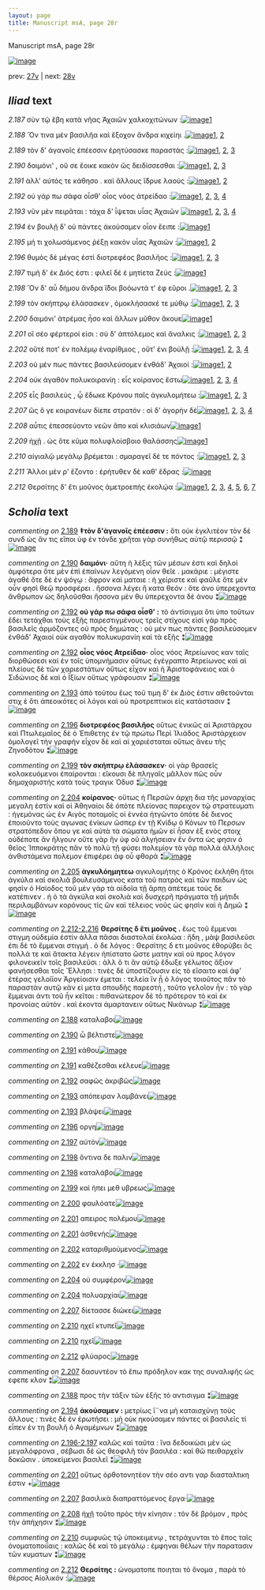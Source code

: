 ```yaml
---
layout: page
title: Manuscript msA, page 28r
---
```


Manuscript msA, page 28r

[![image](http://www.homermultitext.org/iipsrv?OBJ=IIP,1.0&FIF=/project/homer/pyramidal/deepzoom/hmt/vaimg/2017a/VA028RN_0029.tif&WID=100&CVT=JPEG)](http://www.homermultitext.org/ict2/?urn=urn:cite2:hmt:vaimg.2017a:VA028RN_0029)

prev:  [27v](../27v) | next:  [28v](../28v)

## *Iliad* text

*2.187* <a id="2.187"/> σὺν τῷ ἔβη κατὰ νῆας Ἀχαιῶν χαλκοχιτώνων :[![image](http://www.homermultitext.org/iipsrv?OBJ=IIP,1.0&FIF=/project/homer/pyramidal/deepzoom/hmt/vaimg/2017a/VA028RN_0029.tif&RGN=0.157,0.2036,0.38,0.0278&WID=1000&CVT=JPEG)](http://www.homermultitext.org/ict2/?urn=urn:cite2:hmt:vaimg.2017a:VA028RN_0029@0.157,0.2036,0.38,0.0278)[1](#msAim_2.326)

*2.188* <a id="2.188"/> Ὅν τινα μὲν βασιλῆα καὶ ἔξοχον ἄνδρα κιχείηι .[![image](http://www.homermultitext.org/iipsrv?OBJ=IIP,1.0&FIF=/project/homer/pyramidal/deepzoom/hmt/vaimg/2017a/VA028RN_0029.tif&RGN=0.157,0.2209,0.38,0.0278&WID=1000&CVT=JPEG)](http://www.homermultitext.org/ict2/?urn=urn:cite2:hmt:vaimg.2017a:VA028RN_0029@0.157,0.2209,0.38,0.0278)[1](#msAil_2.342), [2](#msAint_2.331)

*2.189* <a id="2.189"/> τὸν δ' ἀγανοῖς ἐπέεσσιν ἐρητύσασκε παραστάς :[![image](http://www.homermultitext.org/iipsrv?OBJ=IIP,1.0&FIF=/project/homer/pyramidal/deepzoom/hmt/vaimg/2017a/VA028RN_0029.tif&RGN=0.157,0.2389,0.38,0.0278&WID=1000&CVT=JPEG)](http://www.homermultitext.org/ict2/?urn=urn:cite2:hmt:vaimg.2017a:VA028RN_0029@0.157,0.2389,0.38,0.0278)[1](#msA_2.306), [2](#msAim_2.327), [3](#msAil_2.343)

*2.190* <a id="2.190"/> δαιμόνι' , οὔ σε ἔοικε κακὸν ὣς δειδίσσεσθαι :[![image](http://www.homermultitext.org/iipsrv?OBJ=IIP,1.0&FIF=/project/homer/pyramidal/deepzoom/hmt/vaimg/2017a/VA028RN_0029.tif&RGN=0.157,0.2577,0.38,0.0278&WID=1000&CVT=JPEG)](http://www.homermultitext.org/ict2/?urn=urn:cite2:hmt:vaimg.2017a:VA028RN_0029@0.157,0.2577,0.38,0.0278)[1](#msAil_2.344), [2](#msA_2.307), [3](#msAil_2.345)

*2.191* <a id="2.191"/> ἀλλ' αὐτός τε κάθησο . καὶ ἄλλους ἵ̈δρυε λαούς :[![image](http://www.homermultitext.org/iipsrv?OBJ=IIP,1.0&FIF=/project/homer/pyramidal/deepzoom/hmt/vaimg/2017a/VA028RN_0029.tif&RGN=0.156,0.2765,0.38,0.0278&WID=1000&CVT=JPEG)](http://www.homermultitext.org/ict2/?urn=urn:cite2:hmt:vaimg.2017a:VA028RN_0029@0.156,0.2765,0.38,0.0278)[1](#msAil_2.346), [2](#msAil_2.347)

*2.192* <a id="2.192"/> οὐ γάρ πω σάφα οἶσθ' οἷος νόος ἀτρείδαο :[![image](http://www.homermultitext.org/iipsrv?OBJ=IIP,1.0&FIF=/project/homer/pyramidal/deepzoom/hmt/vaimg/2017a/VA028RN_0029.tif&RGN=0.156,0.2953,0.38,0.0278&WID=1000&CVT=JPEG)](http://www.homermultitext.org/ict2/?urn=urn:cite2:hmt:vaimg.2017a:VA028RN_0029@0.156,0.2953,0.38,0.0278)[1](#msAil_2.348), [2](#msA_2.308), [3](#msAil_2.349), [4](#msA_2.309)

*2.193* <a id="2.193"/> νῦν μὲν πειρᾶται : τάχα δ' ΐψεται υἷας Ἀχαιῶν 				[![image](http://www.homermultitext.org/iipsrv?OBJ=IIP,1.0&FIF=/project/homer/pyramidal/deepzoom/hmt/vaimg/2017a/VA028RN_0029.tif&RGN=0.157,0.3148,0.38,0.0278&WID=1000&CVT=JPEG)](http://www.homermultitext.org/ict2/?urn=urn:cite2:hmt:vaimg.2017a:VA028RN_0029@0.157,0.3148,0.38,0.0278)[1](#msAil_2.352), [2](#msAil_2.350), [3](#msAil_2.351), [4](#msA_2.310)

*2.194* <a id="2.194"/> ἐν βουλῇ δ' οὐ πάντες ἀκούσαμεν οἷον ἔειπε :[![image](http://www.homermultitext.org/iipsrv?OBJ=IIP,1.0&FIF=/project/homer/pyramidal/deepzoom/hmt/vaimg/2017a/VA028RN_0029.tif&RGN=0.157,0.3351,0.38,0.0278&WID=1000&CVT=JPEG)](http://www.homermultitext.org/ict2/?urn=urn:cite2:hmt:vaimg.2017a:VA028RN_0029@0.157,0.3351,0.38,0.0278)[1](#msAint_2.332)

*2.195* <a id="2.195"/> μή τι χολωσάμενος ῥέξῃ κακὸν υἷας Ἀχαιῶν :[![image](http://www.homermultitext.org/iipsrv?OBJ=IIP,1.0&FIF=/project/homer/pyramidal/deepzoom/hmt/vaimg/2017a/VA028RN_0029.tif&RGN=0.161,0.3554,0.38,0.0278&WID=1000&CVT=JPEG)](http://www.homermultitext.org/ict2/?urn=urn:cite2:hmt:vaimg.2017a:VA028RN_0029@0.161,0.3554,0.38,0.0278)[1](#msA_2.311), [2](#msAil_2.353)

*2.196* <a id="2.196"/> θυμὸς δὲ μέγας ἐστὶ διοτρεφέος βασιλῆος :[![image](http://www.homermultitext.org/iipsrv?OBJ=IIP,1.0&FIF=/project/homer/pyramidal/deepzoom/hmt/vaimg/2017a/VA028RN_0029.tif&RGN=0.159,0.3711,0.38,0.0278&WID=1000&CVT=JPEG)](http://www.homermultitext.org/ict2/?urn=urn:cite2:hmt:vaimg.2017a:VA028RN_0029@0.159,0.3711,0.38,0.0278)[1](#msAil_2.354), [2](#msA_2.313), [3](#msA_2.312)

*2.197* <a id="2.197"/> τιμὴ δ' ἐκ Διός ἐστι : 					φιλεῖ δέ ἑ μητίετα Ζεύς :[![image](http://www.homermultitext.org/iipsrv?OBJ=IIP,1.0&FIF=/project/homer/pyramidal/deepzoom/hmt/vaimg/2017a/VA028RN_0029.tif&RGN=0.152,0.3914,0.38,0.0278&WID=1000&CVT=JPEG)](http://www.homermultitext.org/ict2/?urn=urn:cite2:hmt:vaimg.2017a:VA028RN_0029@0.152,0.3914,0.38,0.0278)[1](#msAil_2.355)

*2.198* <a id="2.198"/> Ὃν δ' αὖ δήμου ἄνδρα ἴ̈δοι βοόωντά τ' ἐφ εὕροι .[![image](http://www.homermultitext.org/iipsrv?OBJ=IIP,1.0&FIF=/project/homer/pyramidal/deepzoom/hmt/vaimg/2017a/VA028RN_0029.tif&RGN=0.153,0.4087,0.38,0.0278&WID=1000&CVT=JPEG)](http://www.homermultitext.org/ict2/?urn=urn:cite2:hmt:vaimg.2017a:VA028RN_0029@0.153,0.4087,0.38,0.0278)[1](#msAim_2.328), [2](#msAil_2.357), [3](#msAil_2.356)

*2.199* <a id="2.199"/> τὸν σκήπτρῳ ἐλάσασκεν , ὁμοκλήσασκέ τε μύθῳ :[![image](http://www.homermultitext.org/iipsrv?OBJ=IIP,1.0&FIF=/project/homer/pyramidal/deepzoom/hmt/vaimg/2017a/VA028RN_0029.tif&RGN=0.162,0.429,0.38,0.0278&WID=1000&CVT=JPEG)](http://www.homermultitext.org/ict2/?urn=urn:cite2:hmt:vaimg.2017a:VA028RN_0029@0.162,0.429,0.38,0.0278)[1](#msAil_2.359), [2](#msAil_2.358), [3](#msA_2.315)

*2.200* <a id="2.200"/> δαιμόνι' ἀτρέμας ἧσο καὶ ἄλλων μῦθον ἄκουε[![image](http://www.homermultitext.org/iipsrv?OBJ=IIP,1.0&FIF=/project/homer/pyramidal/deepzoom/hmt/vaimg/2017a/VA028RN_0029.tif&RGN=0.162,0.4478,0.38,0.0278&WID=1000&CVT=JPEG)](http://www.homermultitext.org/ict2/?urn=urn:cite2:hmt:vaimg.2017a:VA028RN_0029@0.162,0.4478,0.38,0.0278)[1](#msAil_2.360)

*2.201* <a id="2.201"/> οἳ σέο φέρτεροί εἰσι : σὺ δ' ἀπτόλεμος καὶ ἄναλκις :[![image](http://www.homermultitext.org/iipsrv?OBJ=IIP,1.0&FIF=/project/homer/pyramidal/deepzoom/hmt/vaimg/2017a/VA028RN_0029.tif&RGN=0.162,0.4666,0.38,0.0278&WID=1000&CVT=JPEG)](http://www.homermultitext.org/ict2/?urn=urn:cite2:hmt:vaimg.2017a:VA028RN_0029@0.162,0.4666,0.38,0.0278)[1](#msAil_2.362), [2](#msAint_2.334), [3](#msAil_2.361)

*2.202* <a id="2.202"/> οὔτέ ποτ' ἐν πολέμῳ ἐναρίθμιος , οὔτ' ἐνι βούλῇ :[![image](http://www.homermultitext.org/iipsrv?OBJ=IIP,1.0&FIF=/project/homer/pyramidal/deepzoom/hmt/vaimg/2017a/VA028RN_0029.tif&RGN=0.162,0.4853,0.38,0.0278&WID=1000&CVT=JPEG)](http://www.homermultitext.org/ict2/?urn=urn:cite2:hmt:vaimg.2017a:VA028RN_0029@0.162,0.4853,0.38,0.0278)[1](#msAil_2.363), [2](#msAil_2.364), [3](#msAil_1.621), [4](#msAil_1.620)

*2.203* <a id="2.203"/> οὐ μέν πως πάντες βασιλεύσομεν ἐνθάδ' Ἀχαιοί :[![image](http://www.homermultitext.org/iipsrv?OBJ=IIP,1.0&FIF=/project/homer/pyramidal/deepzoom/hmt/vaimg/2017a/VA028RN_0029.tif&RGN=0.162,0.5034,0.38,0.0278&WID=1000&CVT=JPEG)](http://www.homermultitext.org/ict2/?urn=urn:cite2:hmt:vaimg.2017a:VA028RN_0029@0.162,0.5034,0.38,0.0278)[1](#msAim_2.329), [2](#msAint_2.335)

*2.204* <a id="2.204"/> οὐκ ἀγαθὸν πολυκοιρανίη : εἷς κοίρανος ἔστω[![image](http://www.homermultitext.org/iipsrv?OBJ=IIP,1.0&FIF=/project/homer/pyramidal/deepzoom/hmt/vaimg/2017a/VA028RN_0029.tif&RGN=0.162,0.5252,0.38,0.0278&WID=1000&CVT=JPEG)](http://www.homermultitext.org/ict2/?urn=urn:cite2:hmt:vaimg.2017a:VA028RN_0029@0.162,0.5252,0.38,0.0278)[1](#msAil_2.366), [2](#msAil_2.365), [3](#msA_2.316), [4](#msA_2.314)

*2.205* <a id="2.205"/> εἷς βασιλεὺς , ᾧ ἔδωκε Κρόνου παῖς ἀγκυλομήτεω :[![image](http://www.homermultitext.org/iipsrv?OBJ=IIP,1.0&FIF=/project/homer/pyramidal/deepzoom/hmt/vaimg/2017a/VA028RN_0029.tif&RGN=0.172,0.5455,0.38,0.0278&WID=1000&CVT=JPEG)](http://www.homermultitext.org/ict2/?urn=urn:cite2:hmt:vaimg.2017a:VA028RN_0029@0.172,0.5455,0.38,0.0278)[1](#msAint_2.336), [2](#msA_2.317), [3](#msA_2.324)

*2.207* <a id="2.207"/> ὣς ὅ γε κοιρανέων δίεπε στρατόν : οἱ δ' ἀγορὴν δὲ[![image](http://www.homermultitext.org/iipsrv?OBJ=IIP,1.0&FIF=/project/homer/pyramidal/deepzoom/hmt/vaimg/2017a/VA028RN_0029.tif&RGN=0.162,0.5635,0.38,0.0278&WID=1000&CVT=JPEG)](http://www.homermultitext.org/ict2/?urn=urn:cite2:hmt:vaimg.2017a:VA028RN_0029@0.162,0.5635,0.38,0.0278)[1](#msAil_2.367), [2](#msAim_2.330), [3](#msAint_2.337), [4](#msA_2.325)

*2.208* <a id="2.208"/> αὖτις ἐπεσσεύοντο νεῶν ἄπο καὶ κλισιάων[![image](http://www.homermultitext.org/iipsrv?OBJ=IIP,1.0&FIF=/project/homer/pyramidal/deepzoom/hmt/vaimg/2017a/VA028RN_0029.tif&RGN=0.156,0.583,0.38,0.0278&WID=1000&CVT=JPEG)](http://www.homermultitext.org/ict2/?urn=urn:cite2:hmt:vaimg.2017a:VA028RN_0029@0.156,0.583,0.38,0.0278)[1](#msAint_2.338)

*2.209* <a id="2.209"/> ἠχῇ . ὡς ὅτε κῦμα πολυφλοίσβοιο θαλάσσης[![image](http://www.homermultitext.org/iipsrv?OBJ=IIP,1.0&FIF=/project/homer/pyramidal/deepzoom/hmt/vaimg/2017a/VA028RN_0029.tif&RGN=0.162,0.6026,0.38,0.0278&WID=1000&CVT=JPEG)](http://www.homermultitext.org/ict2/?urn=urn:cite2:hmt:vaimg.2017a:VA028RN_0029@0.162,0.6026,0.38,0.0278)[1](#msAil_2.368)

*2.210* <a id="2.210"/> αἰγιαλῷ μεγάλῳ βρέμεται : σμαραγεῖ δέ τε πόντος :[![image](http://www.homermultitext.org/iipsrv?OBJ=IIP,1.0&FIF=/project/homer/pyramidal/deepzoom/hmt/vaimg/2017a/VA028RN_0029.tif&RGN=0.167,0.6213,0.38,0.0278&WID=1000&CVT=JPEG)](http://www.homermultitext.org/ict2/?urn=urn:cite2:hmt:vaimg.2017a:VA028RN_0029@0.167,0.6213,0.38,0.0278)[1](#msAint_2.339), [2](#msAil_2.369), [3](#msAil_2.370)

*2.211* <a id="2.211"/> Ἄλλοι μέν ρ' ἕζοντο : ἐρήτυθεν δὲ καθ' ἕδρας :[![image](http://www.homermultitext.org/iipsrv?OBJ=IIP,1.0&FIF=/project/homer/pyramidal/deepzoom/hmt/vaimg/2017a/VA028RN_0029.tif&RGN=0.162,0.6394,0.38,0.0278&WID=1000&CVT=JPEG)](http://www.homermultitext.org/ict2/?urn=urn:cite2:hmt:vaimg.2017a:VA028RN_0029@0.162,0.6394,0.38,0.0278)

*2.212* <a id="2.212"/> Θερσίτης δ' ἔτι μοῦνος 					ἀμετροεπὴς ἐκολῴα :[![image](http://www.homermultitext.org/iipsrv?OBJ=IIP,1.0&FIF=/project/homer/pyramidal/deepzoom/hmt/vaimg/2017a/VA028RN_0029.tif&RGN=0.158,0.6589,0.38,0.0278&WID=1000&CVT=JPEG)](http://www.homermultitext.org/ict2/?urn=urn:cite2:hmt:vaimg.2017a:VA028RN_0029@0.158,0.6589,0.38,0.0278)[1](#msA_2.322), [2](#msA_2.321), [3](#msAil_2.372), [4](#msA_2.320), [5](#msAint_2.340), [6](#msAil_2.371), [7](#msA_2.323)

## *Scholia* text

*commenting on* [2.189](#2.189)  <a id="msA_2.306"/> **‡τὸν δ'ὰγανοῖς ἐπέεσσιν :** ὅτι οὐκ ἐγκλιτέον τὸν δέ συνδ ὡς ἄν τις εἴποι ὑφ ἑν τόνδε χρῆται γὰρ συνήθως αὐτῷ περισσῷ ⁑[![image](http://www.homermultitext.org/iipsrv?OBJ=IIP,1.0&FIF=/project/homer/pyramidal/deepzoom/hmt/vaimg/2017a/VA028RN_0029.tif&RGN=0.1625,0.0976,0.4671,0.019&WID=1000&CVT=JPEG)](http://www.homermultitext.org/ict2/?urn=urn:cite2:hmt:vaimg.2017a:VA028RN_0029@0.1625,0.0976,0.4671,0.019)

*commenting on* [2.190](#2.190)  <a id="msA_2.307"/> **δαιμόνι·** αὕτη ἡ λέξις τῶν μέσων ἐστι καὶ δηλοὶ ἀμφότερα ὅτε μὲν ἐπὶ ἐπαίνων λεγόμενη οἷον θεῖε . μακάριε : μέγιστε ἀγαθέ ὅτε δὲ ἐν ψόγῳ : ἄφρον καὶ ματαιε : ἠ χείριστε καὶ φαῦλε ὅτε μὲν οὖν φησὶ θεῷ προσφέρει . ἥσσονα λέγει ἢ κατα θεόν : ὅτε ἀνο ὑπερεχοντα ἄνθρωπον ὡς δηλοῦσθαι ἥσσονα μὲν θυ ὑπερεχοντα δὲ ἀνου ⁑[![image](http://www.homermultitext.org/iipsrv?OBJ=IIP,1.0&FIF=/project/homer/pyramidal/deepzoom/hmt/vaimg/2017a/VA028RN_0029.tif&RGN=0.1773,0.0989,0.6043,0.0455&WID=1000&CVT=JPEG)](http://www.homermultitext.org/ict2/?urn=urn:cite2:hmt:vaimg.2017a:VA028RN_0029@0.1773,0.0989,0.6043,0.0455)

*commenting on* [2.192](#2.192)  <a id="msA_2.308"/> **οὐ γάρ πω σάφα οἶσθ' :** τὸ ἀντίσιγμα ὅτι ὑπο τοῦτων ἔδει τετάχθαι τοὺς εξῆς παρεστιγμένους τρεῖς στίχους εἰσὶ γὰρ πρὸς βασιλεῖς ἀρμόζοντες οὐ πρὸς δημώτας : οὐ μέν πως πάντες βασιλεύσομεν ἐνθάδ' Ἀχαιοί οὐκ αγαθὸν πολυκυρανίη καὶ τὰ εξῆς ⁑[![image](http://www.homermultitext.org/iipsrv?OBJ=IIP,1.0&FIF=/project/homer/pyramidal/deepzoom/hmt/vaimg/2017a/VA028RN_0029.tif&RGN=0.1529,0.1349,0.6213,0.0344&WID=1000&CVT=JPEG)](http://www.homermultitext.org/ict2/?urn=urn:cite2:hmt:vaimg.2017a:VA028RN_0029@0.1529,0.1349,0.6213,0.0344)

*commenting on* [2.192](#2.192)  <a id="msA_2.309"/> **οἷος νόος Ατρείδαο·** οἷος νόος Ἀτρείωνος καν ταῖς διορθώσεσι καὶ ἐν τοῖς ὑπομνήμασιν οὕτως ἐγέγραπτο Ἀτρείωνος καὶ αἱ πλείους δὲ τῶν χαριεστάτων οὕτως εἶχον καὶ ἡ Ἀριστοφάνειος καὶ ὁ Σιδώνιος δὲ καὶ ὁ Ϊξίων οὕτως γράφουσιν ⁑[![image](http://www.homermultitext.org/iipsrv?OBJ=IIP,1.0&FIF=/project/homer/pyramidal/deepzoom/hmt/vaimg/2017a/VA028RN_0029.tif&RGN=0.1696,0.1508,0.5996,0.0388&WID=1000&CVT=JPEG)](http://www.homermultitext.org/ict2/?urn=urn:cite2:hmt:vaimg.2017a:VA028RN_0029@0.1696,0.1508,0.5996,0.0388)

*commenting on* [2.193](#2.193)  <a id="msA_2.310.comment"/> ἀπὸ τούτου ἕως τοῦ τιμη δ' ἐκ Διὸς ἐστιν αθετοῦνται στιχ έ ὅτι ἀπεοικότες οἱ λόγοι καὶ οὐ προτρεπτικοι εἰς κατάστασιν ⁑[![image](http://www.homermultitext.org/iipsrv?OBJ=IIP,1.0&FIF=/project/homer/pyramidal/deepzoom/hmt/vaimg/2017a/VA028RN_0029.tif&RGN=0.4267,0.1743,0.3504,0.0347&WID=1000&CVT=JPEG)](http://www.homermultitext.org/ict2/?urn=urn:cite2:hmt:vaimg.2017a:VA028RN_0029@0.4267,0.1743,0.3504,0.0347)

*commenting on* [2.196](#2.196)  <a id="msA_2.313"/> **διοτρεφέος βασιλῆος** οὕτως ἑνικῶς αἱ Ἀριστάρχου καὶ Πτωλεμαῖος δὲ ὁ Ἐπιθετης ἐν τῷ πρώτω Περὶ Ἰλιάδος Ἀριστάρχειον ὁμολογεῖ τὴν γραφήν εἶχον δὲ καὶ αἱ χαριέσταται οὕτως ἄνευ τῆς Ζηνοδότου ⁑[![image](http://www.homermultitext.org/iipsrv?OBJ=IIP,1.0&FIF=/project/homer/pyramidal/deepzoom/hmt/vaimg/2017a/VA028RN_0029.tif&RGN=0.56,0.2534,0.2146,0.0591&WID=1000&CVT=JPEG)](http://www.homermultitext.org/ict2/?urn=urn:cite2:hmt:vaimg.2017a:VA028RN_0029@0.56,0.2534,0.2146,0.0591)

*commenting on* [2.199](#2.199)  <a id="msA_2.315"/> **τὸν σκήπτρῳ ἐλάσασκεν·** οἱ γὰρ θρασεῖς κολακευόμενοι ἐπαίρονται : εἴκουσι δὲ πληγαῖς μᾶλλον πῶς οὖν δημοχαριστής κατὰ τοὺς τραγικ Ὀδυσ ⁑[![image](http://www.homermultitext.org/iipsrv?OBJ=IIP,1.0&FIF=/project/homer/pyramidal/deepzoom/hmt/vaimg/2017a/VA028RN_0029.tif&RGN=0.5638,0.3467,0.2054,0.0394&WID=1000&CVT=JPEG)](http://www.homermultitext.org/ict2/?urn=urn:cite2:hmt:vaimg.2017a:VA028RN_0029@0.5638,0.3467,0.2054,0.0394)

*commenting on* [2.204](#2.204)  <a id="msA_2.316"/> **κοίρανος·** οὕτως ἡ Περσῶν ἀρχη δια τῆς μοναρχίας μεγαλη ἐστίν καὶ οἱ Ἀθηναίοι δὲ ὁπότε πλείονας παρειχον τῷ στρατευματι : ἡγεμόνας ὡς ἐν Αιγὸς ποταμοῖς οἱ ἐννέα ἡτγῶντο ὁπότε δὲ διενος ἐποιοῦντο τοὺς αγωνας ἐνίκων ὥσπερ ἐν τῇ Κνίδῳ ὁ Κόνων τὸ Περσων στρατόπεδον ὅπου γε καὶ αὐτὰ τὰ σώματα ἡμῶν εἰ ἦσαν ἑξ ενὸς στοιχ οὐδέποτε ἂν ἤλγουν οὔτε γὰρ ἢν ὑφ οῦ ἀλγήσειαν ἓν ὄντα ὡς φησιν ὁ θεῖος Ἱπποκράτης πᾶν τὸ πολὺ τῇ φύσει πολεμὶον τὰ γὰρ πολλὰ ἀλλήλοις ἀνθιστάμενα πολεμον ἐπιφέρει ἀφ οὗ φθορά ⁑[![image](http://www.homermultitext.org/iipsrv?OBJ=IIP,1.0&FIF=/project/homer/pyramidal/deepzoom/hmt/vaimg/2017a/VA028RN_0029.tif&RGN=0.5542,0.3676,0.2271,0.1298&WID=1000&CVT=JPEG)](http://www.homermultitext.org/ict2/?urn=urn:cite2:hmt:vaimg.2017a:VA028RN_0029@0.5542,0.3676,0.2271,0.1298)

*commenting on* [2.205](#2.205)  <a id="msA_2.317"/> **ἀγκυλόημητεω** αγκυλομήτης ὁ Κρόνος ἐκλήθη ἤτοι ἀγκύλα καὶ σκολιᾶ βουλευσάμενος κατα τοῦ πατρὸς καὶ τῶν παιδων ὡς φησὶν ὁ Ησίοδος τοῦ μὲν γὰρ τὰ αἰδοῖα τῇ ἅρπῃ ἀπέτεμε τοὺς δε κατέπινεν . ἠ ὁ τὰ ἀγκύλα καὶ σκολιὰ καὶ δυσχερῆ πράγματα τῇ μήτιδι περιλαμβάνων κορόνους τίς ὢν καὶ τέλειος νοῦς ὡς φησὶν καὶ ἡ Δημῶ ⁑[![image](http://www.homermultitext.org/iipsrv?OBJ=IIP,1.0&FIF=/project/homer/pyramidal/deepzoom/hmt/vaimg/2017a/VA028RN_0029.tif&RGN=0.5517,0.4828,0.2363,0.086&WID=1000&CVT=JPEG)](http://www.homermultitext.org/ict2/?urn=urn:cite2:hmt:vaimg.2017a:VA028RN_0029@0.5517,0.4828,0.2363,0.086)

*commenting on* [2.212-2.216](#2.212-2.216)  <a id="msA_2.319"/> **Θερσίτης δ ἕτι μοῦνος .** ἕως τοῦ ἔμμεναι στιγμη οὐδεμία ἐστίν ἀλλα πᾶσαι διαστολαί ἐκολώα : ἤδη , μὰψ βασιλεῦσι ἐπι δὲ τὸ ἔμμεναι στιγμή . ὁ δε λόγος : Θερσίτης δ ετι μοῦνος ἐθορύβει ὃς πολλά τε καὶ ἄτακτα λέγειν ἡπίστατο ὥστε ματην καὶ οὐ προς λόγον φιλονεικεῖν τοῖς βασιλεῦσι : ἀλλ ὅ τι ἂν αὐτῷ ἔδωξε γέλωτος ἄξιον φανήσεσθαι τοῖς Ἕλλησι : τινὲς δὲ ὑποστίζουσιν εἰς τὸ εἴσαιτο καὶ ἀφ' ἑτέρας γελοίϊον Ἀργείοισιν έμεται : τελεία ἵν ᾖ ὁ λόγος τοιοῦτος πᾶν τὸ παραστὰν αυτῷ κὰν εἰ μετα σπουδῆς παρεστή , τοῦτο γελοῖον ἦν : τὸ γὰρ ἔμμεναι ἀντι τοῦ ἦν κεῖται : πιθανώτερον δὲ τὸ πρότερον τὸ καὶ ἐκ προνοίας αὐτὸν . καὶ ἑκοντα ἁμαρτανειν οὕτως Νικάνωρ ⁑[![image](http://www.homermultitext.org/iipsrv?OBJ=IIP,1.0&FIF=/project/homer/pyramidal/deepzoom/hmt/vaimg/2017a/VA028RN_0029.tif&RGN=0.1621,0.6787,0.6196,0.0742&WID=1000&CVT=JPEG)](http://www.homermultitext.org/ict2/?urn=urn:cite2:hmt:vaimg.2017a:VA028RN_0029@0.1621,0.6787,0.6196,0.0742)

*commenting on* [2.188](#2.188)  <a id="msAil_2.342.comment"/> καταλαβοι[![image](http://www.homermultitext.org/iipsrv?OBJ=IIP,1.0&FIF=/project/homer/pyramidal/deepzoom/hmt/vaimg/2017a/VA028RN_0029.tif&RGN=0.4813,0.2218,0.0367,0.0103&WID=1000&CVT=JPEG)](http://www.homermultitext.org/ict2/?urn=urn:cite2:hmt:vaimg.2017a:VA028RN_0029@0.4813,0.2218,0.0367,0.0103)

*commenting on* [2.190](#2.190)  <a id="msAil_2.344.comment"/> ὦ βέλτιστε[![image](http://www.homermultitext.org/iipsrv?OBJ=IIP,1.0&FIF=/project/homer/pyramidal/deepzoom/hmt/vaimg/2017a/VA028RN_0029.tif&RGN=0.1983,0.2584,0.0571,0.011&WID=1000&CVT=JPEG)](http://www.homermultitext.org/ict2/?urn=urn:cite2:hmt:vaimg.2017a:VA028RN_0029@0.1983,0.2584,0.0571,0.011)

*commenting on* [2.191](#2.191)  <a id="msAil_2.346.comment"/> κάθου[![image](http://www.homermultitext.org/iipsrv?OBJ=IIP,1.0&FIF=/project/homer/pyramidal/deepzoom/hmt/vaimg/2017a/VA028RN_0029.tif&RGN=0.2883,0.2772,0.0388,0.011&WID=1000&CVT=JPEG)](http://www.homermultitext.org/ict2/?urn=urn:cite2:hmt:vaimg.2017a:VA028RN_0029@0.2883,0.2772,0.0388,0.011)

*commenting on* [2.191](#2.191)  <a id="msAil_2.347.comment"/> καθέζεσθαι κέλευε[![image](http://www.homermultitext.org/iipsrv?OBJ=IIP,1.0&FIF=/project/homer/pyramidal/deepzoom/hmt/vaimg/2017a/VA028RN_0029.tif&RGN=0.4229,0.2769,0.0733,0.0116&WID=1000&CVT=JPEG)](http://www.homermultitext.org/ict2/?urn=urn:cite2:hmt:vaimg.2017a:VA028RN_0029@0.4229,0.2769,0.0733,0.0116)

*commenting on* [2.192](#2.192)  <a id="msAil_2.348.comment"/> σαφῶς ἀκριβῶς[![image](http://www.homermultitext.org/iipsrv?OBJ=IIP,1.0&FIF=/project/homer/pyramidal/deepzoom/hmt/vaimg/2017a/VA028RN_0029.tif&RGN=0.2371,0.2957,0.0596,0.0097&WID=1000&CVT=JPEG)](http://www.homermultitext.org/ict2/?urn=urn:cite2:hmt:vaimg.2017a:VA028RN_0029@0.2371,0.2957,0.0596,0.0097)

*commenting on* [2.193](#2.193)  <a id="msAil_2.350.comment"/> απόπειραν λαμβάνει[![image](http://www.homermultitext.org/iipsrv?OBJ=IIP,1.0&FIF=/project/homer/pyramidal/deepzoom/hmt/vaimg/2017a/VA028RN_0029.tif&RGN=0.2358,0.3132,0.0896,0.0131&WID=1000&CVT=JPEG)](http://www.homermultitext.org/ict2/?urn=urn:cite2:hmt:vaimg.2017a:VA028RN_0029@0.2358,0.3132,0.0896,0.0131)

*commenting on* [2.193](#2.193)  <a id="msAil_2.352.comment"/> βλάψει[![image](http://www.homermultitext.org/iipsrv?OBJ=IIP,1.0&FIF=/project/homer/pyramidal/deepzoom/hmt/vaimg/2017a/VA028RN_0029.tif&RGN=0.4038,0.3148,0.0367,0.0131&WID=1000&CVT=JPEG)](http://www.homermultitext.org/ict2/?urn=urn:cite2:hmt:vaimg.2017a:VA028RN_0029@0.4038,0.3148,0.0367,0.0131)

*commenting on* [2.196](#2.196)  <a id="msAil_2.354.comment"/> οργη[![image](http://www.homermultitext.org/iipsrv?OBJ=IIP,1.0&FIF=/project/homer/pyramidal/deepzoom/hmt/vaimg/2017a/VA028RN_0029.tif&RGN=0.1721,0.3733,0.0433,0.0088&WID=1000&CVT=JPEG)](http://www.homermultitext.org/ict2/?urn=urn:cite2:hmt:vaimg.2017a:VA028RN_0029@0.1721,0.3733,0.0433,0.0088)

*commenting on* [2.197](#2.197)  <a id="msAil_2.355.comment"/> αὐτὸν[![image](http://www.homermultitext.org/iipsrv?OBJ=IIP,1.0&FIF=/project/homer/pyramidal/deepzoom/hmt/vaimg/2017a/VA028RN_0029.tif&RGN=0.3746,0.3902,0.0408,0.0138&WID=1000&CVT=JPEG)](http://www.homermultitext.org/ict2/?urn=urn:cite2:hmt:vaimg.2017a:VA028RN_0029@0.3746,0.3902,0.0408,0.0138)

*commenting on* [2.198](#2.198)  <a id="msAil_2.356.comment"/> ὄντινα δε παλιν[![image](http://www.homermultitext.org/iipsrv?OBJ=IIP,1.0&FIF=/project/homer/pyramidal/deepzoom/hmt/vaimg/2017a/VA028RN_0029.tif&RGN=0.1967,0.4089,0.0617,0.0091&WID=1000&CVT=JPEG)](http://www.homermultitext.org/ict2/?urn=urn:cite2:hmt:vaimg.2017a:VA028RN_0029@0.1967,0.4089,0.0617,0.0091)

*commenting on* [2.198](#2.198)  <a id="msAil_2.357.comment"/> καταλάβοι[![image](http://www.homermultitext.org/iipsrv?OBJ=IIP,1.0&FIF=/project/homer/pyramidal/deepzoom/hmt/vaimg/2017a/VA028RN_0029.tif&RGN=0.4417,0.408,0.0467,0.0113&WID=1000&CVT=JPEG)](http://www.homermultitext.org/ict2/?urn=urn:cite2:hmt:vaimg.2017a:VA028RN_0029@0.4417,0.408,0.0467,0.0113)

*commenting on* [2.199](#2.199)  <a id="msAil_2.359.comment"/> καὶ ἡπει μεθ υβρεως[![image](http://www.homermultitext.org/iipsrv?OBJ=IIP,1.0&FIF=/project/homer/pyramidal/deepzoom/hmt/vaimg/2017a/VA028RN_0029.tif&RGN=0.3954,0.4283,0.0779,0.0144&WID=1000&CVT=JPEG)](http://www.homermultitext.org/ict2/?urn=urn:cite2:hmt:vaimg.2017a:VA028RN_0029@0.3954,0.4283,0.0779,0.0144)

*commenting on* [2.200](#2.200)  <a id="msAil_2.360.comment"/> φαυλόατε[![image](http://www.homermultitext.org/iipsrv?OBJ=IIP,1.0&FIF=/project/homer/pyramidal/deepzoom/hmt/vaimg/2017a/VA028RN_0029.tif&RGN=0.1846,0.4471,0.0558,0.0135&WID=1000&CVT=JPEG)](http://www.homermultitext.org/ict2/?urn=urn:cite2:hmt:vaimg.2017a:VA028RN_0029@0.1846,0.4471,0.0558,0.0135)

*commenting on* [2.201](#2.201)  <a id="msAil_2.361.comment"/> απειρος πολέμου[![image](http://www.homermultitext.org/iipsrv?OBJ=IIP,1.0&FIF=/project/homer/pyramidal/deepzoom/hmt/vaimg/2017a/VA028RN_0029.tif&RGN=0.3733,0.4671,0.0629,0.0131&WID=1000&CVT=JPEG)](http://www.homermultitext.org/ict2/?urn=urn:cite2:hmt:vaimg.2017a:VA028RN_0029@0.3733,0.4671,0.0629,0.0131)

*commenting on* [2.201](#2.201)  <a id="msAil_2.362.comment"/> ἀσθενής[![image](http://www.homermultitext.org/iipsrv?OBJ=IIP,1.0&FIF=/project/homer/pyramidal/deepzoom/hmt/vaimg/2017a/VA028RN_0029.tif&RGN=0.4704,0.4665,0.045,0.0119&WID=1000&CVT=JPEG)](http://www.homermultitext.org/ict2/?urn=urn:cite2:hmt:vaimg.2017a:VA028RN_0029@0.4704,0.4665,0.045,0.0119)

*commenting on* [2.202](#2.202)  <a id="msAil_2.363.comment"/> καταριθμούμενος[![image](http://www.homermultitext.org/iipsrv?OBJ=IIP,1.0&FIF=/project/homer/pyramidal/deepzoom/hmt/vaimg/2017a/VA028RN_0029.tif&RGN=0.3554,0.4847,0.0758,0.0131&WID=1000&CVT=JPEG)](http://www.homermultitext.org/ict2/?urn=urn:cite2:hmt:vaimg.2017a:VA028RN_0029@0.3554,0.4847,0.0758,0.0131)

*commenting on* [2.202](#2.202)  <a id="msAil_2.364.comment"/> εν ἐκκλησ ·[![image](http://www.homermultitext.org/iipsrv?OBJ=IIP,1.0&FIF=/project/homer/pyramidal/deepzoom/hmt/vaimg/2017a/VA028RN_0029.tif&RGN=0.4758,0.4856,0.0421,0.0141&WID=1000&CVT=JPEG)](http://www.homermultitext.org/ict2/?urn=urn:cite2:hmt:vaimg.2017a:VA028RN_0029@0.4758,0.4856,0.0421,0.0141)

*commenting on* [2.204](#2.204)  <a id="msAil_2.365.comment"/> οὐ συμφέρον[![image](http://www.homermultitext.org/iipsrv?OBJ=IIP,1.0&FIF=/project/homer/pyramidal/deepzoom/hmt/vaimg/2017a/VA028RN_0029.tif&RGN=0.1942,0.5222,0.0471,0.0113&WID=1000&CVT=JPEG)](http://www.homermultitext.org/ict2/?urn=urn:cite2:hmt:vaimg.2017a:VA028RN_0029@0.1942,0.5222,0.0471,0.0113)

*commenting on* [2.204](#2.204)  <a id="msAil_2.366.comment"/> πολυαρχίαι[![image](http://www.homermultitext.org/iipsrv?OBJ=IIP,1.0&FIF=/project/homer/pyramidal/deepzoom/hmt/vaimg/2017a/VA028RN_0029.tif&RGN=0.2954,0.5228,0.0488,0.0135&WID=1000&CVT=JPEG)](http://www.homermultitext.org/ict2/?urn=urn:cite2:hmt:vaimg.2017a:VA028RN_0029@0.2954,0.5228,0.0488,0.0135)

*commenting on* [2.207](#2.207)  <a id="msAil_2.367.comment"/> δίετασσε διώκει[![image](http://www.homermultitext.org/iipsrv?OBJ=IIP,1.0&FIF=/project/homer/pyramidal/deepzoom/hmt/vaimg/2017a/VA028RN_0029.tif&RGN=0.3421,0.561,0.0742,0.0144&WID=1000&CVT=JPEG)](http://www.homermultitext.org/ict2/?urn=urn:cite2:hmt:vaimg.2017a:VA028RN_0029@0.3421,0.561,0.0742,0.0144)

*commenting on* [2.210](#2.210)  <a id="msAil_2.369.comment"/> ηχεῖ κτυπεῖ[![image](http://www.homermultitext.org/iipsrv?OBJ=IIP,1.0&FIF=/project/homer/pyramidal/deepzoom/hmt/vaimg/2017a/VA028RN_0029.tif&RGN=0.3213,0.6183,0.0579,0.0116&WID=1000&CVT=JPEG)](http://www.homermultitext.org/ict2/?urn=urn:cite2:hmt:vaimg.2017a:VA028RN_0029@0.3213,0.6183,0.0579,0.0116)

*commenting on* [2.210](#2.210)  <a id="msAil_2.370.comment"/> ηχεῖ[![image](http://www.homermultitext.org/iipsrv?OBJ=IIP,1.0&FIF=/project/homer/pyramidal/deepzoom/hmt/vaimg/2017a/VA028RN_0029.tif&RGN=0.4221,0.6211,0.0275,0.0094&WID=1000&CVT=JPEG)](http://www.homermultitext.org/ict2/?urn=urn:cite2:hmt:vaimg.2017a:VA028RN_0029@0.4221,0.6211,0.0275,0.0094)

*commenting on* [2.212](#2.212)  <a id="msAil_2.371.comment"/> φλύαρος[![image](http://www.homermultitext.org/iipsrv?OBJ=IIP,1.0&FIF=/project/homer/pyramidal/deepzoom/hmt/vaimg/2017a/VA028RN_0029.tif&RGN=0.3846,0.6549,0.0396,0.0156&WID=1000&CVT=JPEG)](http://www.homermultitext.org/ict2/?urn=urn:cite2:hmt:vaimg.2017a:VA028RN_0029@0.3846,0.6549,0.0396,0.0156)

*commenting on* [2.207](#2.207)  <a id="msAim_2.330.comment"/> δασυντέον τὸ ἔπω πρόδηλον κακ της συναλιφῆς ὡς εφεπε κλον ⁑[![image](http://www.homermultitext.org/iipsrv?OBJ=IIP,1.0&FIF=/project/homer/pyramidal/deepzoom/hmt/vaimg/2017a/VA028RN_0029.tif&RGN=0.5092,0.5698,0.0575,0.0491&WID=1000&CVT=JPEG)](http://www.homermultitext.org/ict2/?urn=urn:cite2:hmt:vaimg.2017a:VA028RN_0029@0.5092,0.5698,0.0575,0.0491)

*commenting on* [2.188](#2.188)  <a id="msAint_2.331.comment"/> προς τὴν τάξιν τῶν ἑξῆς τὸ αντισιγμα ⁑[![image](http://www.homermultitext.org/iipsrv?OBJ=IIP,1.0&FIF=/project/homer/pyramidal/deepzoom/hmt/vaimg/2017a/VA028RN_0029.tif&RGN=0.1013,0.2268,0.0567,0.0319&WID=1000&CVT=JPEG)](http://www.homermultitext.org/ict2/?urn=urn:cite2:hmt:vaimg.2017a:VA028RN_0029@0.1013,0.2268,0.0567,0.0319)

*commenting on* [2.194](#2.194)  <a id="msAint_2.332"/> **ἀκούσαμεν :** μετρίως ἵ¨να μὴ καταισχύνῃ τοὺς ἄλλους : τινὲς δὲ ἐν ἐρωτήσει : μὴ οὐκ ηκούσαμεν πάντες οἱ βασιλεῖς τί εἶπεν ἐν τη βουλῆ ὁ Αγαμέμνων ⁑[![image](http://www.homermultitext.org/iipsrv?OBJ=IIP,1.0&FIF=/project/homer/pyramidal/deepzoom/hmt/vaimg/2017a/VA028RN_0029.tif&RGN=0.0647,0.3377,0.0887,0.0646&WID=1000&CVT=JPEG)](http://www.homermultitext.org/ict2/?urn=urn:cite2:hmt:vaimg.2017a:VA028RN_0029@0.0647,0.3377,0.0887,0.0646)

*commenting on* [2.196-2.197](#2.196-2.197)  <a id="msAint_2.333.comment"/> καλῶς καὶ ταῦτα : ἵνα δεδοικὼσι μὲν ὡς μεγαλόφρονα , σέβωσι δὲ ὡς θεοφιλῆ τὸν βασιλέα : καὶ θῶ πειθαρχεῖν δοκῶσιν . ὑποκείμενοι βασιλεῖ ⁑[![image](http://www.homermultitext.org/iipsrv?OBJ=IIP,1.0&FIF=/project/homer/pyramidal/deepzoom/hmt/vaimg/2017a/VA028RN_0029.tif&RGN=0.0654,0.3996,0.1033,0.0657&WID=1000&CVT=JPEG)](http://www.homermultitext.org/ict2/?urn=urn:cite2:hmt:vaimg.2017a:VA028RN_0029@0.0654,0.3996,0.1033,0.0657)

*commenting on* [2.201](#2.201)  <a id="msAint_2.334.comment"/> οὕτως ὀρθοτονητέον τὴν σέο αντι γαρ διασταλτικη ἐστιν +[![image](http://www.homermultitext.org/iipsrv?OBJ=IIP,1.0&FIF=/project/homer/pyramidal/deepzoom/hmt/vaimg/2017a/VA028RN_0029.tif&RGN=0.0963,0.4678,0.0738,0.0344&WID=1000&CVT=JPEG)](http://www.homermultitext.org/ict2/?urn=urn:cite2:hmt:vaimg.2017a:VA028RN_0029@0.0963,0.4678,0.0738,0.0344)

*commenting on* [2.207](#2.207)  <a id="msAint_2.337.comment"/> βασιλικὰ διαπραττόμενος ἔργα·[![image](http://www.homermultitext.org/iipsrv?OBJ=IIP,1.0&FIF=/project/homer/pyramidal/deepzoom/hmt/vaimg/2017a/VA028RN_0029.tif&RGN=0.0646,0.5713,0.0996,0.0141&WID=1000&CVT=JPEG)](http://www.homermultitext.org/ict2/?urn=urn:cite2:hmt:vaimg.2017a:VA028RN_0029@0.0646,0.5713,0.0996,0.0141)

*commenting on* [2.208](#2.208)  <a id="msAint_2.338.comment"/> ἠχῇ τοῦτο πρὸς τὴν κίνησιν : τὸν δὲ βρόμον , πρὸς τὴν ἀπήχησιν ⁑[![image](http://www.homermultitext.org/iipsrv?OBJ=IIP,1.0&FIF=/project/homer/pyramidal/deepzoom/hmt/vaimg/2017a/VA028RN_0029.tif&RGN=0.0638,0.6017,0.0946,0.0294&WID=1000&CVT=JPEG)](http://www.homermultitext.org/ict2/?urn=urn:cite2:hmt:vaimg.2017a:VA028RN_0029@0.0638,0.6017,0.0946,0.0294)

*commenting on* [2.210](#2.210)  <a id="msAint_2.339.comment"/> συμφυῶς τῷ ὑποκειμενῳ , τετράχυνται τὸ ἔπος ταῖς ὀνοματοποιΐαις : καλῶς δὲ καὶ τὸ μεγάλῳ : ἐμφηναι θέλων τὴν παρατασιν τῶν κυματων ⁑[![image](http://www.homermultitext.org/iipsrv?OBJ=IIP,1.0&FIF=/project/homer/pyramidal/deepzoom/hmt/vaimg/2017a/VA028RN_0029.tif&RGN=0.0658,0.6277,0.0971,0.0497&WID=1000&CVT=JPEG)](http://www.homermultitext.org/ict2/?urn=urn:cite2:hmt:vaimg.2017a:VA028RN_0029@0.0658,0.6277,0.0971,0.0497)

*commenting on* [2.212](#2.212)  <a id="msAint_2.340"/> **Θερσίτης :** ὠνοματοπε ποιηται τὸ ὄνομα , παρὰ τὸ θέρσος Αἰολικόν :[![image](http://www.homermultitext.org/iipsrv?OBJ=IIP,1.0&FIF=/project/homer/pyramidal/deepzoom/hmt/vaimg/2017a/VA028RN_0029.tif&RGN=0.0704,0.6755,0.0929,0.0338&WID=1000&CVT=JPEG)](http://www.homermultitext.org/ict2/?urn=urn:cite2:hmt:vaimg.2017a:VA028RN_0029@0.0704,0.6755,0.0929,0.0338)